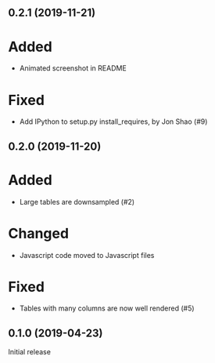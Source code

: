 0.2.1 (2019-11-21)
------------------

Added
=====
- Animated screenshot in README

Fixed
=====
- Add IPython to setup.py install_requires, by Jon Shao (#9)


0.2.0 (2019-11-20)
------------------

Added
=====
- Large tables are downsampled (#2)

Changed
=======
- Javascript code moved to Javascript files

Fixed
=====
- Tables with many columns are now well rendered (#5)


0.1.0 (2019-04-23)
------------------

Initial release
